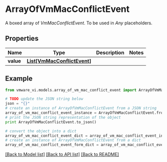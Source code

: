 # ArrayOfVmMacConflictEvent

A boxed array of *VmMacConflictEvent*. To be used in *Any* placeholders. 

## Properties
Name | Type | Description | Notes
------------ | ------------- | ------------- | -------------
**value** | [**List[VmMacConflictEvent]**](VmMacConflictEvent.md) |  | 

## Example

```python
from vmware_vi.models.array_of_vm_mac_conflict_event import ArrayOfVmMacConflictEvent

# TODO update the JSON string below
json = "{}"
# create an instance of ArrayOfVmMacConflictEvent from a JSON string
array_of_vm_mac_conflict_event_instance = ArrayOfVmMacConflictEvent.from_json(json)
# print the JSON string representation of the object
print ArrayOfVmMacConflictEvent.to_json()

# convert the object into a dict
array_of_vm_mac_conflict_event_dict = array_of_vm_mac_conflict_event_instance.to_dict()
# create an instance of ArrayOfVmMacConflictEvent from a dict
array_of_vm_mac_conflict_event_form_dict = array_of_vm_mac_conflict_event.from_dict(array_of_vm_mac_conflict_event_dict)
```
[[Back to Model list]](../README.md#documentation-for-models) [[Back to API list]](../README.md#documentation-for-api-endpoints) [[Back to README]](../README.md)


